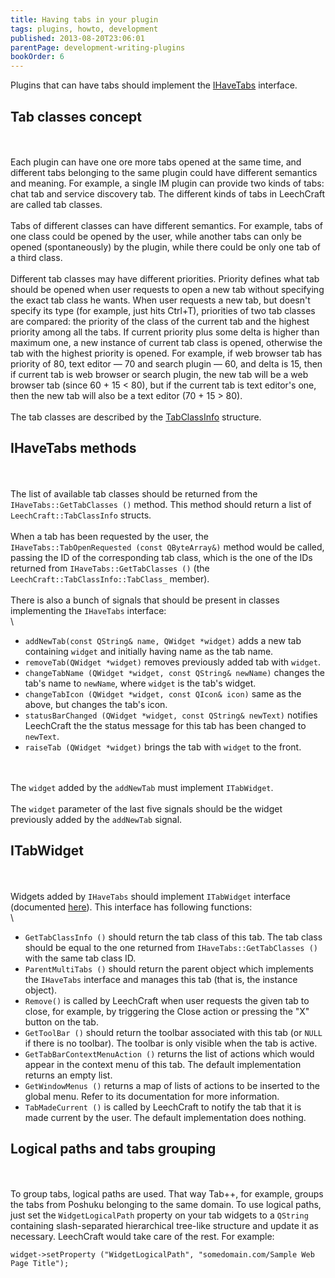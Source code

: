 ```yaml
---
title: Having tabs in your plugin
tags: plugins, howto, development
published: 2013-08-20T23:06:01
parentPage: development-writing-plugins
bookOrder: 6
---
```


Plugins that can have tabs should implement the
[IHaveTabs](http://doc.leechcraft.org/core/class_i_have_tabs.html)
interface.

Tab classes concept
-------------------

\
\
Each plugin can have one ore more tabs opened at the same time, and
different tabs belonging to the same plugin could have different
semantics and meaning. For example, a single IM plugin can provide two
kinds of tabs: chat tab and service discovery tab. The different kinds
of tabs in LeechCraft are called tab classes.\
\
Tabs of different classes can have different semantics. For example,
tabs of one class could be opened by the user, while another tabs can
only be opened (spontaneously) by the plugin, while there could be only
one tab of a third class.\
\
Different tab classes may have different priorities. Priority defines
what tab should be opened when user requests to open a new tab without
specifying the exact tab class he wants. When user requests a new tab,
but doesn't specify its type (for example, just hits Ctrl+T), priorities
of two tab classes are compared: the priority of the class of the
current tab and the highest priority among all the tabs. If current
priority plus some delta is higher than maximum one, a new instance of
current tab class is opened, otherwise the tab with the highest priority
is opened. For example, if web browser tab has priority of 80, text
editor — 70 and search plugin — 60, and delta is 15, then if current tab
is web browser or search plugin, the new tab will be a web browser tab
(since 60 + 15 &lt; 80), but if the current tab is text editor's one,
then the new tab will also be a text editor (70 + 15 &gt; 80).\
\
The tab classes are described by the
[TabClassInfo](http://doc.leechcraft.org/core/struct_leech_craft_1_1_tab_class_info.html)
structure.

IHaveTabs methods
-----------------

\
\
The list of available tab classes should be returned from the
`IHaveTabs::GetTabClasses ()` method. This method should return a list
of `LeechCraft::TabClassInfo` structs.\
\
When a tab has been requested by the user, the
`IHaveTabs::TabOpenRequested (const QByteArray&)` method would be
called, passing the ID of the corresponding tab class, which is the one
of the IDs returned from `IHaveTabs::GetTabClasses ()` (the
`LeechCraft::TabClassInfo::TabClass_` member).\
\
There is also a bunch of signals that should be present in classes
implementing the `IHaveTabs` interface:\
\

-   `addNewTab(const QString& name, QWidget *widget)` adds a new tab
    containing `widget` and initially having </code>name</code> as the
    tab name.
-   `removeTab(QWidget *widget)` removes previously added tab with
    `widget`.
-   `changeTabName (QWidget *widget, const QString& newName)` changes
    the tab's name to `newName`, where `widget` is the tab's widget.
-   `changeTabIcon (QWidget *widget, const QIcon& icon)` same as the
    above, but changes the tab's icon.
-   `statusBarChanged (QWidget *widget, const QString& newText)`
    notifies LeechCraft the the status message for this tab has been
    changed to `newText`.
-   `raiseTab (QWidget *widget)` brings the tab with `widget` to
    the front.

\
\
The `widget` added by the `addNewTab` must implement `ITabWidget`.\
\
The `widget` parameter of the last five signals should be the widget
previously added by the `addNewTab` signal.

ITabWidget
----------

\
\
Widgets added by `IHaveTabs` should implement `ITabWidget` interface
(documented
[here](http://doc.leechcraft.org/core/class_i_tab_widget.html)). This
interface has following functions:\
\

-   `GetTabClassInfo ()` should return the tab class of this tab. The
    tab class should be equal to the one returned from
    `IHaveTabs::GetTabClasses ()` with the same tab class ID.
-   `ParentMultiTabs ()` should return the parent object which
    implements the `IHaveTabs` interface and manages this tab (that is,
    the instance object).
-   `Remove()` is called by LeechCraft when user requests the given tab
    to close, for example, by triggering the Close action or pressing
    the "X" button on the tab.
-   `GetToolBar ()` should return the toolbar associated with this tab
    (or `NULL` if there is no toolbar). The toolbar is only visible when
    the tab is active.
-   `GetTabBarContextMenuAction ()` returns the list of actions which
    would appear in the context menu of this tab. The default
    implementation returns an empty list.
-   `GetWindowMenus ()` returns a map of lists of actions to be inserted
    to the global menu. Refer to its documentation for more information.
-   `TabMadeCurrent ()` is called by LeechCraft to notify the tab that
    it is made current by the user. The default implementation
    does nothing.

Logical paths and tabs grouping
-------------------------------

\
\
To group tabs, logical paths are used. That way Tab++, for example,
groups the tabs from Poshuku belonging to the same domain. To use
logical paths, just set the `WidgetLogicalPath` property on your tab
widgets to a `QString` containing slash-separated hierarchical tree-like
structure and update it as necessary. LeechCraft would take care of the
rest. For example:

    widget->setProperty ("WidgetLogicalPath", "somedomain.com/Sample Web Page Title");

</pre>